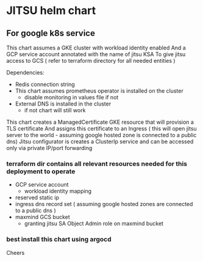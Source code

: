 # JITSU helm chart
## For google k8s service

This chart assumes a GKE cluster with workload identity enabled
And a GCP service account annotated with the name of jitsu KSA
To give jitsu access to GCS
( refer to terraform directory for all needed entities )

Dependencies:
- Redis connection string 
- This chart assumes prometheus operator is installed on the cluster
  - disable monitoring in values file if not
- External DNS is installed in the cluster
  - if not chart will still work


This chart creates a ManagedCertificate GKE resource that will provision a TLS certificate
And assigns this certificate to an Ingress
( this will open jitsu server to the world - assuming google hosted zone is connected to a public dns)
Jitsu configurator is creates a ClusterIp service and can be accessed only via private IP/port forwarding


### terraform dir contains all relevant resources needed for this deployment to operate
- GCP service account
  - workload identity mapping
- reserved static ip
- ingress dns record set ( assuming google hosted zones are connected to a public dns )
- maxmind GCS bucket
  - granting jitsu SA Object Admin role on maxmind bucket


### best install this chart using argocd

Cheers
